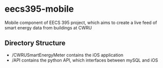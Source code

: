 # eecs395-mobile
Mobile component of EECS 395 project, which aims to create a live feed of smart energy data from buildings at CWRU

## Directory Structure
* /CWRUSmartEnergyMeter contains the iOS application
* /API contains the python API, which interfaces between mySQL and iOS
